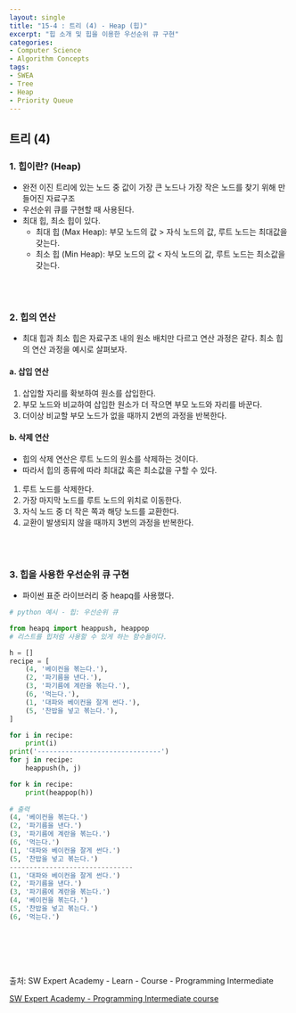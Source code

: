```yaml
---
layout: single
title: "15-4 : 트리 (4) - Heap (힙)"
excerpt: "힙 소개 및 힙을 이용한 우선순위 큐 구현"
categories: 
- Computer Science
- Algorithm Concepts
tags:
- SWEA
- Tree
- Heap
- Priority Queue
---
```

## 트리 (4)

### 1. <strong>힙이란? (Heap)</strong>

- 완전 이진 트리에 있는 노드 중 값이 가장 큰 노드나 가장 작은 노드를 찾기 위해 만들어진 자료구조
- 우선순위 큐를 구현할 때 사용된다.
- 최대 힙, 최소 힙이 있다.
    - 최대 힙 (Max Heap): 부모 노드의 값 > 자식 노드의 값, 루트 노드는 최대값을 갖는다.
    - 최소 힙 (Min Heap): 부모 노드의 값 < 자식 노드의 값, 루트 노드는 최소값을 갖는다.

<br>

<br>

### 2. <strong>힙의 연산</strong> 

- 최대 힙과 최소 힙은 자료구조 내의 원소 배치만 다르고 연산 과정은 같다.
  최소 힙의 연산 과정을 예시로 살펴보자.

#### a. 삽입 연산

1. 삽입할 자리를 확보하여 원소를 삽입한다.
2. 부모 노드와 비교하여 삽입한 원소가 더 작으면 부모 노드와 자리를 바꾼다.
3. 더이상 비교할 부모 노드가 없을 때까지 2번의 과정을 반복한다.

#### b. 삭제 연산

- 힙의 삭제 연산은 루트 노드의 원소를 삭제하는 것이다.
- 따라서 힙의 종류에 따라 최대값 혹은 최소값을 구할 수 있다.

1. 루트 노드를 삭제한다.
2. 가장 마지막 노드를 루트 노드의 위치로 이동한다.
3. 자식 노드 중 더 작은 쪽과 해당 노드를 교환한다.
4. 교환이 발생되지 않을 때까지 3번의 과정을 반복한다.

<br>

<br>

### 3. <strong>힙을 사용한 우선순위 큐 구현</strong>

- 파이썬 표준 라이브러리 중 heapq를 사용했다.

```python
# python 예시 - 힙: 우선순위 큐

from heapq import heappush, heappop
# 리스트를 힙처럼 사용할 수 있게 하는 함수들이다.

h = []
recipe = [
    (4, '베이컨을 볶는다.'),
    (2, '파기름을 낸다.'),
    (3, '파기름에 계란을 볶는다.'),
    (6, '먹는다.'),
    (1, '대파와 베이컨을 잘게 썬다.'),
    (5, '찬밥을 넣고 볶는다.'),
]

for i in recipe:
    print(i)
print('-------------------------------')
for j in recipe:
    heappush(h, j)

for k in recipe:
    print(heappop(h))
    
# 출력
(4, '베이컨을 볶는다.')
(2, '파기름을 낸다.')
(3, '파기름에 계란을 볶는다.')
(6, '먹는다.')
(1, '대파와 베이컨을 잘게 썬다.')
(5, '찬밥을 넣고 볶는다.')
-------------------------------
(1, '대파와 베이컨을 잘게 썬다.')
(2, '파기름을 낸다.')
(3, '파기름에 계란을 볶는다.')
(4, '베이컨을 볶는다.')
(5, '찬밥을 넣고 볶는다.')
(6, '먹는다.')
```

<br>

<br>

<br>

<br>

출처: SW Expert Academy - Learn - Course - Programming Intermediate

[SW Expert Academy - Programming Intermediate course](https://swexpertacademy.com/main/learn/course/subjectList.do?courseId=AVuPDN86AAXw5UW6)


